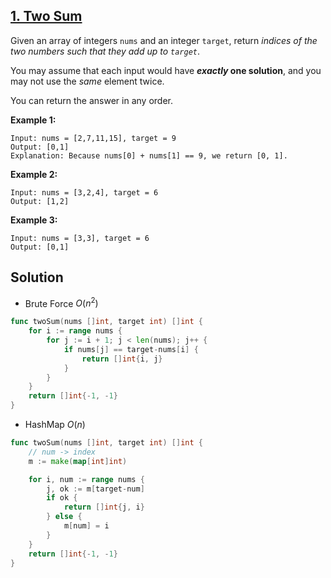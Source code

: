 ## [1. Two Sum](https://leetcode.com/problems/two-sum/)


Given an array of integers `nums` and an integer `target`, return _indices of the two numbers such that they add up to `target`_.

You may assume that each input would have **_exactly_ one solution**, and you may not use the _same_ element twice.

You can return the answer in any order.

**Example 1:**

```
Input: nums = [2,7,11,15], target = 9
Output: [0,1]
Explanation: Because nums[0] + nums[1] == 9, we return [0, 1].
```

**Example 2:**

```
Input: nums = [3,2,4], target = 6
Output: [1,2]
```

**Example 3:**

```
Input: nums = [3,3], target = 6
Output: [0,1]
```



## Solution

- Brute Force $O(n^2)$ 

```go
func twoSum(nums []int, target int) []int {
    for i := range nums {
        for j := i + 1; j < len(nums); j++ {
            if nums[j] == target-nums[i] {
                return []int{i, j}
            }
        }
    }
    return []int{-1, -1}
}
```

- HashMap $O(n)$ 

```go
func twoSum(nums []int, target int) []int {
	// num -> index
	m := make(map[int]int)

	for i, num := range nums {
		j, ok := m[target-num]
		if ok {
			return []int{j, i}
		} else {
			m[num] = i
		}
	}
	return []int{-1, -1}
}
```

